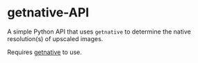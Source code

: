 # getnative-API
A simple Python API that uses `getnative` to determine the native resolution(s) of upscaled images. 

Requires [getnative](https://github.com/Infiziert90/getnative) to use. 
